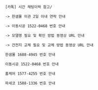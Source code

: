 ```
[카톡] 시간 채팅이력 참고/
```
```
-> 한샘몰 이관 2일 이내 연락 안내
```
```
-> 이동시공 1522-0468 번호 안내
```
```
-> 모델명 필요 및 확인 방법 동영상 URL 안내
```
```
-> 건전지 교체 필요 및 교체 방법 동영상 URL 안내
```

```
한샘몰 1688-4945 번호 안내
```
```
이동시공 1522-0468 번호 안내
```
```
홈케어 1577-4255 번호 안내
```
```
파세코 1588-1336 번호 안내
```